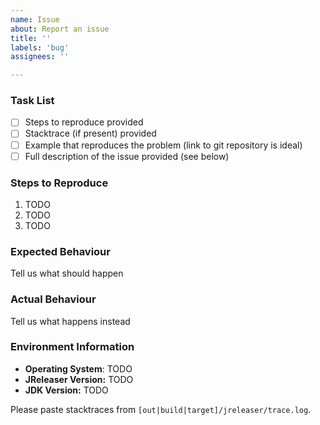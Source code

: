 ```yaml
---
name: Issue
about: Report an issue
title: ''
labels: 'bug'
assignees: ''

---
```


<!--
Thank you for reporting an issue, please review the task list below before submitting the
issue. Your issue report may be closed if the issue is incomplete and the below tasks not completed.

NOTE: If you are unsure about something and the issue is more of a question a better place to ask questions is on our Discussions space (https://github.com/jreleaser/jreleaser-opentelemetry-extension/discussions) or at Stack Overflow (https://stackoverflow.com/tags/jreleaser. Please DO NOT use the issue tracker to ask questions.

Documentation issues should be posted to https://github.com/jreleaser/jreleaser.github.io/issues

-->

### Task List

- [ ] Steps to reproduce provided
- [ ] Stacktrace (if present) provided
- [ ] Example that reproduces the problem (link to git repository is ideal)
- [ ] Full description of the issue provided (see below)

### Steps to Reproduce

1. TODO
2. TODO
3. TODO

### Expected Behaviour

Tell us what should happen

### Actual Behaviour

Tell us what happens instead

### Environment Information

- **Operating System**: TODO
- **JReleaser Version:** TODO
- **JDK Version:** TODO

Please paste stacktraces from `[out|build|target]/jreleaser/trace.log`.